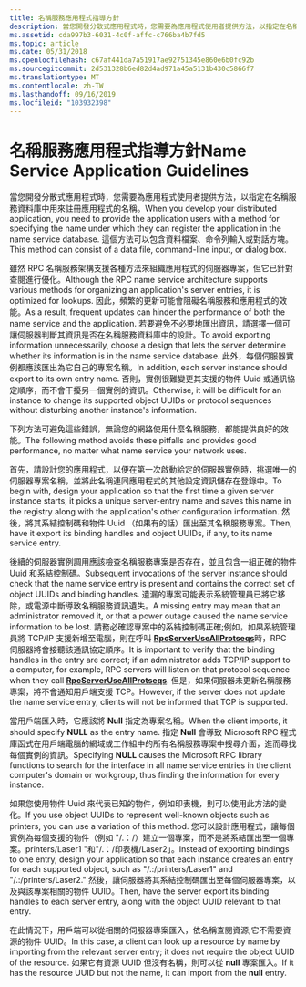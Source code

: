 ```yaml
---
title: 名稱服務應用程式指導方針
description: 當您開發分散式應用程式時，您需要為應用程式使用者提供方法，以指定在名稱服務資料庫中用來註冊應用程式的名稱。
ms.assetid: cda997b3-6031-4c0f-affc-c766ba4b7fd5
ms.topic: article
ms.date: 05/31/2018
ms.openlocfilehash: c67af441da7a51917ae92751345e860e6b0fc92b
ms.sourcegitcommit: 2d531328b6ed82d4ad971a45a5131b430c5866f7
ms.translationtype: MT
ms.contentlocale: zh-TW
ms.lasthandoff: 09/16/2019
ms.locfileid: "103932398"
---
```

# <a name="name-service-application-guidelines"></a><span data-ttu-id="9b3b0-103">名稱服務應用程式指導方針</span><span class="sxs-lookup"><span data-stu-id="9b3b0-103">Name Service Application Guidelines</span></span>

<span data-ttu-id="9b3b0-104">當您開發分散式應用程式時，您需要為應用程式使用者提供方法，以指定在名稱服務資料庫中用來註冊應用程式的名稱。</span><span class="sxs-lookup"><span data-stu-id="9b3b0-104">When you develop your distributed application, you need to provide the application users with a method for specifying the name under which they can register the application in the name service database.</span></span> <span data-ttu-id="9b3b0-105">這個方法可以包含資料檔案、命令列輸入或對話方塊。</span><span class="sxs-lookup"><span data-stu-id="9b3b0-105">This method can consist of a data file, command-line input, or dialog box.</span></span>

<span data-ttu-id="9b3b0-106">雖然 RPC 名稱服務架構支援各種方法來組織應用程式的伺服器專案，但它已針對查閱進行優化。</span><span class="sxs-lookup"><span data-stu-id="9b3b0-106">Although the RPC name service architecture supports various methods for organizing an application's server entries, it is optimized for lookups.</span></span> <span data-ttu-id="9b3b0-107">因此，頻繁的更新可能會阻礙名稱服務和應用程式的效能。</span><span class="sxs-lookup"><span data-stu-id="9b3b0-107">As a result, frequent updates can hinder the performance of both the name service and the application.</span></span> <span data-ttu-id="9b3b0-108">若要避免不必要地匯出資訊，請選擇一個可讓伺服器判斷其資訊是否在名稱服務資料庫中的設計。</span><span class="sxs-lookup"><span data-stu-id="9b3b0-108">To avoid exporting information unnecessarily, choose a design that lets the server determine whether its information is in the name service database.</span></span> <span data-ttu-id="9b3b0-109">此外，每個伺服器實例都應該匯出為它自己的專案名稱。</span><span class="sxs-lookup"><span data-stu-id="9b3b0-109">In addition, each server instance should export to its own entry name.</span></span> <span data-ttu-id="9b3b0-110">否則，實例很難變更其支援的物件 Uuid 或通訊協定順序，而不會干擾另一個實例的資訊。</span><span class="sxs-lookup"><span data-stu-id="9b3b0-110">Otherwise, it will be difficult for an instance to change its supported object UUIDs or protocol sequences without disturbing another instance's information.</span></span>

<span data-ttu-id="9b3b0-111">下列方法可避免這些錯誤，無論您的網路使用什麼名稱服務，都能提供良好的效能。</span><span class="sxs-lookup"><span data-stu-id="9b3b0-111">The following method avoids these pitfalls and provides good performance, no matter what name service your network uses.</span></span>

<span data-ttu-id="9b3b0-112">首先，請設計您的應用程式，以便在第一次啟動給定的伺服器實例時，挑選唯一的伺服器專案名稱，並將此名稱連同應用程式的其他設定資訊儲存在登錄中。</span><span class="sxs-lookup"><span data-stu-id="9b3b0-112">To begin with, design your application so that the first time a given server instance starts, it picks a unique server-entry name and saves this name in the registry along with the application's other configuration information.</span></span> <span data-ttu-id="9b3b0-113">然後，將其系結控制碼和物件 Uuid （如果有的話）匯出至其名稱服務專案。</span><span class="sxs-lookup"><span data-stu-id="9b3b0-113">Then, have it export its binding handles and object UUIDs, if any, to its name service entry.</span></span>

<span data-ttu-id="9b3b0-114">後續的伺服器實例調用應該檢查名稱服務專案是否存在，並且包含一組正確的物件 Uuid 和系結控制碼。</span><span class="sxs-lookup"><span data-stu-id="9b3b0-114">Subsequent invocations of the server instance should check that the name service entry is present and contains the correct set of object UUIDs and binding handles.</span></span> <span data-ttu-id="9b3b0-115">遺漏的專案可能表示系統管理員已將它移除，或電源中斷導致名稱服務資訊遺失。</span><span class="sxs-lookup"><span data-stu-id="9b3b0-115">A missing entry may mean that an administrator removed it, or that a power outage caused the name service information to be lost.</span></span> <span data-ttu-id="9b3b0-116">請務必確認專案中的系結控制碼正確;例如，如果系統管理員將 TCP/IP 支援新增至電腦，則在呼叫 [**RpcServerUseAllProtseqs**](/windows/desktop/api/Rpcdce/nf-rpcdce-rpcserveruseallprotseqs)時，RPC 伺服器將會接聽該通訊協定順序。</span><span class="sxs-lookup"><span data-stu-id="9b3b0-116">It is important to verify that the binding handles in the entry are correct; if an administrator adds TCP/IP support to a computer, for example, RPC servers will listen on that protocol sequence when they call [**RpcServerUseAllProtseqs**](/windows/desktop/api/Rpcdce/nf-rpcdce-rpcserveruseallprotseqs).</span></span> <span data-ttu-id="9b3b0-117">但是，如果伺服器未更新名稱服務專案，將不會通知用戶端支援 TCP。</span><span class="sxs-lookup"><span data-stu-id="9b3b0-117">However, if the server does not update the name service entry, clients will not be informed that TCP is supported.</span></span>

<span data-ttu-id="9b3b0-118">當用戶端匯入時，它應該將 **Null** 指定為專案名稱。</span><span class="sxs-lookup"><span data-stu-id="9b3b0-118">When the client imports, it should specify **NULL** as the entry name.</span></span> <span data-ttu-id="9b3b0-119">指定 **Null** 會導致 Microsoft RPC 程式庫函式在用戶端電腦的網域或工作組中的所有名稱服務專案中搜尋介面，進而尋找每個實例的資訊。</span><span class="sxs-lookup"><span data-stu-id="9b3b0-119">Specifying **NULL** causes the Microsoft RPC library functions to search for the interface in all name service entries in the client computer's domain or workgroup, thus finding the information for every instance.</span></span>

<span data-ttu-id="9b3b0-120">如果您使用物件 Uuid 來代表已知的物件，例如印表機，則可以使用此方法的變化。</span><span class="sxs-lookup"><span data-stu-id="9b3b0-120">If you use object UUIDs to represent well-known objects such as printers, you can use a variation of this method.</span></span> <span data-ttu-id="9b3b0-121">您可以設計應用程式，讓每個實例為每個支援的物件（例如 "/.：/）建立一個專案，而不是將系結匯出至一個專案。printers/Laser1 "和"/.：/印表機/Laser2」。</span><span class="sxs-lookup"><span data-stu-id="9b3b0-121">Instead of exporting bindings to one entry, design your application so that each instance creates an entry for each supported object, such as "/.:/printers/Laser1" and "/.:/printers/Laser2."</span></span> <span data-ttu-id="9b3b0-122">然後，讓伺服器將其系結控制碼匯出至每個伺服器專案，以及與該專案相關的物件 UUID。</span><span class="sxs-lookup"><span data-stu-id="9b3b0-122">Then, have the server export its binding handles to each server entry, along with the object UUID relevant to that entry.</span></span>

<span data-ttu-id="9b3b0-123">在此情況下，用戶端可以從相關的伺服器專案匯入，依名稱查閱資源;它不需要資源的物件 UUID。</span><span class="sxs-lookup"><span data-stu-id="9b3b0-123">In this case, a client can look up a resource by name by importing from the relevant server entry; it does not require the object UUID of the resource.</span></span> <span data-ttu-id="9b3b0-124">如果它有資源 UUID 但沒有名稱，則可以從 **null** 專案匯入。</span><span class="sxs-lookup"><span data-stu-id="9b3b0-124">If it has the resource UUID but not the name, it can import from the **null** entry.</span></span>

 

 




